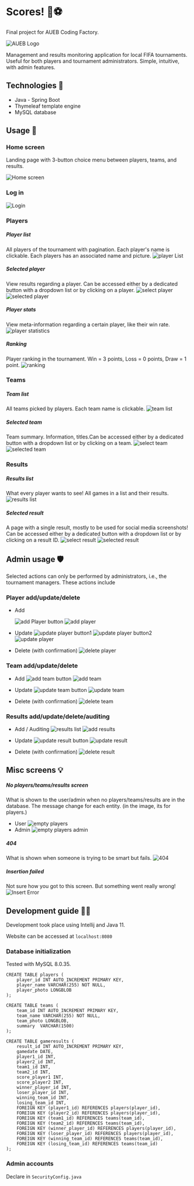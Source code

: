 # Scores! 🚀⚽

Final project for AUEB Coding Factory.

![AUEB Logo](images/logo.png)

Management and results monitoring application for local FIFA tournaments. Useful for both players and tournament administrators. Simple, intuitive, with admin features.

<!-- #################### TECHNOLOGIES #################### -->
## Technologies 🔧

* Java - Spring Boot
* Thymeleaf template engine
* MySQL database


<!-- #################### USAGE #################### -->
## Usage 👤

<!-- Home screen -->
### Home screen

Landing page with 3-button choice menu between players, teams, and results.

![Home screen](./images/home.png)

<!-- Log in -->
### Log in
![Login](./images/login.png)

<!-- Players -->
### Players

##### Player list

All players of the tournament with pagination. Each player's name is clickable. Each players has an associated name and picture. 
![player List](./images/playerListUser.png)

##### Selected player

View results regarding a player. Can be accessed either by a dedicated button with a dropdown list or by clicking on a player.
![select player](./images/selectPlayer.png)
![selected player](./images/playerSelected.png)

##### Player stats

View meta-information regarding a certain player, like their win rate.
![player statistics](./images/playerStatistics.png)

##### Ranking

Player ranking in the tournament. Win = 3 points, Loss = 0 points, Draw = 1 point.
![ranking](./images/ranking.png)

<!-- Teams -->
### Teams

##### Team list

All teams picked by players. Each team name is clickable.
![team list](./images/teamsListUser.png)

##### Selected team

Team summary. Information, titles.Can be accessed either by a dedicated button with a dropdown list or by clicking on a team.
![select team](./images/selectTeam.png)
![selected team](./images/selectedTeam.png)

<!-- Results -->
### Results

##### Results list

What every player wants to see! All games in a list and their results.
![results list](./images/resultListUser.png)

##### Selected result

A page with a single result, mostly to be used for social media screenshots! Can be accessed either by a dedicated button with a dropdown list or by clicking on a result ID.
![select result](./images/selectResult.png)
![selected result](./images/selectedResult.png)




<!-- #################### ADMIN USAGE #################### -->
## Admin usage 🛡️

Selected actions can only be performed by administrators, i.e., the tournament managers. These actions include

### Player add/update/delete

* Add

    ![add Player button](./images/playerListAdmin.png)
    ![add player](./images/addPlayer.png)

* Update
    ![update player button1](./images/playerSelectedAdmin.png)
    ![update player button2](./images/playerStatisticsAdmin.png)
    ![update player](./images/updatePlayer.png)

* Delete (with confirmation)
    ![delete player](./images/deletePlayer.png)

### Team add/update/delete

* Add
    ![add team button](./images/teamListAdmin.png)
    ![add team](./images/addTeam.png)

* Update
     ![update team button](./images/selectedTeamAdmin.png)
     ![update team](./images/updateTeam.png)

* Delete (with confirmation)
    ![delete team](./images/deleteTeam.png)

### Results add/update/delete/auditing

* Add / Auditing
    ![results list](./images/resultListAdmin.png)
    ![add results](./images/addResult.png)
* Update
     ![update result button](./images/selectedResultAdmin.png)
     ![update result](./images/updateResult.png)

* Delete (with confirmation)
     ![delete result](./images/deleteResult.png)


<!-- #################### MISC SCREENS #################### -->
## Misc screens 💡

##### No players/teams/results screen

What is shown to the user/admin when no players/teams/results are in the database.
The message change for each entity. (in the image, its for players.)
* User
    ![empty players](./images/emptyPlayersError.png)
* Admin
     ![empty players admin](./images/emptyPlayersErrorAdmin.png)

##### 404

What is shown when someone is trying to be smart but fails.
![404](./images/error404.png)

##### Insertion failed

Not sure how you got to this screen. But something went really wrong!
![Insert Error](./images/InsertError.png)

<!-- #################### DEVELOPMENT GUIDE #################### -->
## Development guide 👨‍💻

Development took place using Intellij and Java 11.

Website can be accessed at `localhost:8080`

### Database initialization

Tested with MySQL 8.0.35.

```
CREATE TABLE players (
    player_id INT AUTO_INCREMENT PRIMARY KEY,
    player_name VARCHAR(255) NOT NULL,
    player_photo LONGBLOB
);

CREATE TABLE teams (
    team_id INT AUTO_INCREMENT PRIMARY KEY,
    team_name VARCHAR(255) NOT NULL,
    team_photo LONGBLOB,
    summary  VARCHAR(1500)
);

CREATE TABLE gameresults (
    result_id INT AUTO_INCREMENT PRIMARY KEY,
    gamedate DATE,
    player1_id INT,
    player2_id INT,
    team1_id INT,
    team2_id INT,
    score_player1 INT,
    score_player2 INT,
    winner_player_id INT,
    loser_player_id INT,
    winning_team_id INT,
    losing_team_id INT,
    FOREIGN KEY (player1_id) REFERENCES players(player_id),
    FOREIGN KEY (player2_id) REFERENCES players(player_id),
    FOREIGN KEY (team1_id) REFERENCES teams(team_id),
    FOREIGN KEY (team2_id) REFERENCES teams(team_id),
    FOREIGN KEY (winner_player_id) REFERENCES players(player_id),
    FOREIGN KEY (loser_player_id) REFERENCES players(player_id),
    FOREIGN KEY (winning_team_id) REFERENCES teams(team_id),
    FOREIGN KEY (losing_team_id) REFERENCES teams(team_id)
);
```

### Admin accounts

Declare in `SecurityConfig.java`

